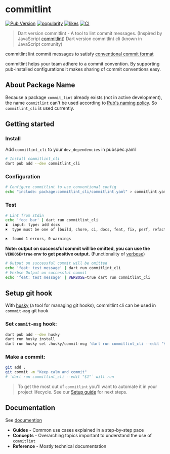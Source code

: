 # commitlint

[![Pub Version](https://img.shields.io/pub/v/commitlint_cli?color=blue)](https://pub.dev/packages/commitlint_cli)
[![popularity](https://img.shields.io/pub/popularity/commitlint_cli?logo=dart)](https://pub.dev/packages/commitlint_cli/score)
[![likes](https://img.shields.io/pub/likes/commitlint_cli?logo=dart)](https://pub.dev/packages/commitlint_cli/score)
[![CI](https://github.com/hyiso/commitlint/actions/workflows/ci.yml/badge.svg)](https://github.com/hyiso/commitlint/actions/workflows/ci.yml)

> Dart version commitlint - A tool to lint commit messages. (Inspired by JavaScript [commitlint](https://github.com/conventional-changelog/commitlint))
> Dart version commitlint cli (known in JavaScript comunity)

commitlint lint commit messages to satisfy [conventional commit format](https://www.conventionalcommits.org/)

commitlint helps your team adhere to a commit convention. By supporting pub-installed configurations it makes sharing of commit conventions easy.

## About Package Name

Because a package `commit_lint` already exists (not in active development), the name `commitlint` can't be used according to [Pub's naming policy](https://pub.dev/policy#naming-policy). So `commitlint_cli` is used currently.


## Getting started

### Install

Add `commitlint_cli` to your `dev_dependencies` in pubspec.yaml

```bash
# Install commitlint_cli
dart pub add --dev commitlint_cli
```

### Configuration

```bash
# Configure commitlint to use conventional config
echo "include: package:commitlint_cli/commitlint.yaml" > commitlint.yaml
```

### Test

```bash
# Lint from stdin
echo 'foo: bar' | dart run commitlint_cli
⧗  input: type: add docs
✖  type must be one of [build, chore, ci, docs, feat, fix, perf, refactor, revert, style, test] type-enum

✖  found 1 errors, 0 warnings
```

**Note: output on successful commit will be omitted, you can use the `VERBOSE=true` env to get positive output.** (Functionality of [verbose](https://pub.dev/packages/verbose))

```bash
# Output on successful commit will be omitted
echo 'feat: test message' | dart run commitlint_cli
# Verbse Output on successful commit
echo 'feat: test message' | VERBOSE=true dart run commitlint_cli
```
## Setup git hook

With [husky](https://pub.dev/packages/husky) (a tool for managing git hooks), commitlint cli can be used in `commmit-msg` git hook

### Set `commit-msg` hook:

```sh
dart pub add --dev husky
dart run husky install
dart run husky set .husky/commit-msg 'dart run commitlint_cli --edit "$1"'
```

### Make a commit:

```sh
git add .
git commit -m "Keep calm and commit"
# `dart run commitlint_cli --edit "$1"` will run
```

> To get the most out of `commitlint` you'll want to automate it in your project lifecycle. See our [Setup guide](https://hyiso.github.io/commitlint/#/guides-setup) for next steps.

## Documentation

See [documention](https://hyiso.github.io/commitlint)

- **Guides** - Common use cases explained in a step-by-step pace
- **Concepts** - Overarching topics important to understand the use of `commitlint`
- **Reference** - Mostly technical documentation
